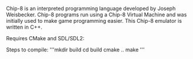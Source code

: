 Chip-8 is an interpreted programming language developed by Joseph Weisbecker. 
Chip-8 programs run using a Chip-8 Virtual Machine and was initially used to make game programming easier.
This Chip-8 emulator is written in C++.

Requires CMake and SDL/SDL2:

Steps to compile:
'''mkdir build
cd build
cmake ..
make
'''

